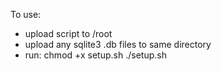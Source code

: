 To use:
* upload script to /root
* upload any sqlite3 .db files to same directory
* run:
    chmod +x setup.sh
    ./setup.sh
